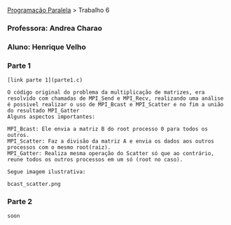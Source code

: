 [Programação Paralela](https://github.com/AndreaInfUFSM/elc139-2019a) > Trabalho 6


### Professora: Andrea Charao
### Aluno: Henrique Velho

### Parte 1

	
	[link parte 1](parte1.c)

	O código original do problema da multiplicação de matrizes, era resolvido com chamadas de MPI_Send e MPI_Recv, realizando uma análise é possivel realizar o uso de MPI_Bcast e MPI_Scatter e no fim a união do resultado MPI_Gatter
	Alguns aspectos importantes:

	MPI_Bcast: Ele envia a matriz B do root processo 0 para todos os outros.
	MPI_Scatter: Faz a divisão da matriz A e envia os dados aos outros processos com o mesmo root(raiz).
	MPI_Gatter: Realiza mesma operação do Scatter só que ao contrário, reune todos os outros processos em um só (root no caso).
	
	Segue imagem ilustrativa:

	bcast_scatter.png






### Parte 2

	soon